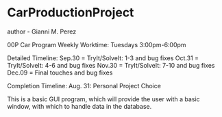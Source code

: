 # CarProductionProject

author - Gianni M. Perez

00P Car Program
Weekly Worktime: Tuesdays 3:00pm-6:00pm

Detailed Timeline: Sep.30 = TryIt/SolveIt: 1-3 and bug fixes Oct.31 = TryIt/SolveIt: 4-6 and bug fixes Nov.30 = TryIt/SolveIt: 7-10 and bug fixes Dec.09 = Final touches and bug fixes

Completion Timeline: Aug. 31: Personal Project Choice

This is a basic GUI program, which will provide the user with a basic window, with which to handle data in the database.
